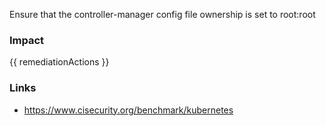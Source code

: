 
Ensure that the controller-manager config  file ownership is set to root:root

### Impact
<!-- Add Impact here -->

<!-- DO NOT CHANGE -->
{{ remediationActions }}

### Links
- https://www.cisecurity.org/benchmark/kubernetes


